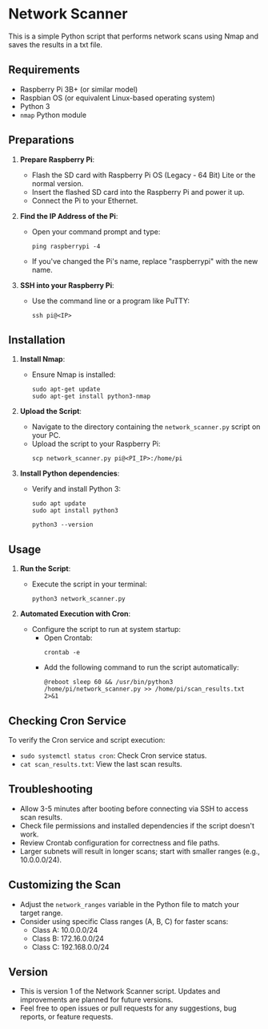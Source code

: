 # Network Scanner

This is a simple Python script that performs network scans using Nmap and saves the results in a txt file.

## Requirements

- Raspberry Pi 3B+ (or similar model)
- Raspbian OS (or equivalent Linux-based operating system)
- Python 3
- `nmap` Python module


## Preparations
1. **Prepare Raspberry Pi**:
   - Flash the SD card with Raspberry Pi OS (Legacy - 64 Bit) Lite or the normal version.
   - Insert the flashed SD card into the Raspberry Pi and power it up.
   - Connect the Pi to your Ethernet.

2. **Find the IP Address of the Pi**:
   - Open your command prompt and type:
     ```
     ping raspberrypi -4
     ```
   - If you've changed the Pi's name, replace "raspberrypi" with the new name.

3. **SSH into your Raspberry Pi**:
   - Use the command line or a program like PuTTY:
     ```
     ssh pi@<IP>
     ```

## Installation

1. **Install Nmap**:
   - Ensure Nmap is installed:
     ```
     sudo apt-get update
     sudo apt-get install python3-nmap
     ```

2. **Upload the Script**:
   - Navigate to the directory containing the `network_scanner.py` script on your PC.
   - Upload the script to your Raspberry Pi:
     ```
     scp network_scanner.py pi@<PI_IP>:/home/pi
     ```

3. **Install Python dependencies**:
   - Verify and install Python 3:
     ```
     sudo apt update
     sudo apt install python3
     ```
     ```
     python3 --version
     ```

## Usage

1. **Run the Script**:
   - Execute the script in your terminal:
     ```
     python3 network_scanner.py
     ```

2. **Automated Execution with Cron**:
   - Configure the script to run at system startup:
     - Open Crontab:
       ```
       crontab -e
       ```
     - Add the following command to run the script automatically:
       ```
       @reboot sleep 60 && /usr/bin/python3 /home/pi/network_scanner.py >> /home/pi/scan_results.txt 2>&1
       ```

## Checking Cron Service

To verify the Cron service and script execution:

- `sudo systemctl status cron`: Check Cron service status.
- `cat scan_results.txt`: View the last scan results.

## Troubleshooting

- Allow 3-5 minutes after booting before connecting via SSH to access scan results.
- Check file permissions and installed dependencies if the script doesn't work.
- Review Crontab configuration for correctness and file paths.
- Larger subnets will result in longer scans; start with smaller ranges (e.g., 10.0.0.0/24).

## Customizing the Scan

- Adjust the `network_ranges` variable in the Python file to match your target range.
- Consider using specific Class ranges (A, B, C) for faster scans:
  - Class A: 10.0.0.0/24
  - Class B: 172.16.0.0/24
  - Class C: 192.168.0.0/24

 ## Version
- This is version 1 of the Network Scanner script. Updates and improvements are planned for future versions.
- Feel free to open issues or pull requests for any suggestions, bug reports, or feature requests.
